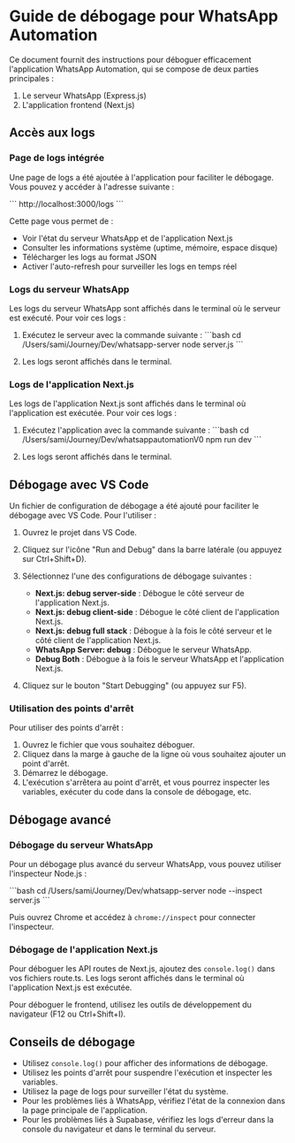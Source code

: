 # Guide de débogage pour WhatsApp Automation

Ce document fournit des instructions pour déboguer efficacement l'application WhatsApp Automation, qui se compose de deux parties principales :
1. Le serveur WhatsApp (Express.js)
2. L'application frontend (Next.js)

## Accès aux logs

### Page de logs intégrée

Une page de logs a été ajoutée à l'application pour faciliter le débogage. Vous pouvez y accéder à l'adresse suivante :

\`\`\`
http://localhost:3000/logs
\`\`\`

Cette page vous permet de :
- Voir l'état du serveur WhatsApp et de l'application Next.js
- Consulter les informations système (uptime, mémoire, espace disque)
- Télécharger les logs au format JSON
- Activer l'auto-refresh pour surveiller les logs en temps réel

### Logs du serveur WhatsApp

Les logs du serveur WhatsApp sont affichés dans le terminal où le serveur est exécuté. Pour voir ces logs :

1. Exécutez le serveur avec la commande suivante :
   \`\`\`bash
   cd /Users/sami/Journey/Dev/whatsapp-server
   node server.js
   \`\`\`

2. Les logs seront affichés dans le terminal.

### Logs de l'application Next.js

Les logs de l'application Next.js sont affichés dans le terminal où l'application est exécutée. Pour voir ces logs :

1. Exécutez l'application avec la commande suivante :
   \`\`\`bash
   cd /Users/sami/Journey/Dev/whatsappautomationV0
   npm run dev
   \`\`\`

2. Les logs seront affichés dans le terminal.

## Débogage avec VS Code

Un fichier de configuration de débogage a été ajouté pour faciliter le débogage avec VS Code. Pour l'utiliser :

1. Ouvrez le projet dans VS Code.
2. Cliquez sur l'icône "Run and Debug" dans la barre latérale (ou appuyez sur Ctrl+Shift+D).
3. Sélectionnez l'une des configurations de débogage suivantes :
   - **Next.js: debug server-side** : Débogue le côté serveur de l'application Next.js.
   - **Next.js: debug client-side** : Débogue le côté client de l'application Next.js.
   - **Next.js: debug full stack** : Débogue à la fois le côté serveur et le côté client de l'application Next.js.
   - **WhatsApp Server: debug** : Débogue le serveur WhatsApp.
   - **Debug Both** : Débogue à la fois le serveur WhatsApp et l'application Next.js.

4. Cliquez sur le bouton "Start Debugging" (ou appuyez sur F5).

### Utilisation des points d'arrêt

Pour utiliser des points d'arrêt :

1. Ouvrez le fichier que vous souhaitez déboguer.
2. Cliquez dans la marge à gauche de la ligne où vous souhaitez ajouter un point d'arrêt.
3. Démarrez le débogage.
4. L'exécution s'arrêtera au point d'arrêt, et vous pourrez inspecter les variables, exécuter du code dans la console de débogage, etc.

## Débogage avancé

### Débogage du serveur WhatsApp

Pour un débogage plus avancé du serveur WhatsApp, vous pouvez utiliser l'inspecteur Node.js :

\`\`\`bash
cd /Users/sami/Journey/Dev/whatsapp-server
node --inspect server.js
\`\`\`

Puis ouvrez Chrome et accédez à `chrome://inspect` pour connecter l'inspecteur.

### Débogage de l'application Next.js

Pour déboguer les API routes de Next.js, ajoutez des `console.log()` dans vos fichiers route.ts. Les logs seront affichés dans le terminal où l'application Next.js est exécutée.

Pour déboguer le frontend, utilisez les outils de développement du navigateur (F12 ou Ctrl+Shift+I).

## Conseils de débogage

- Utilisez `console.log()` pour afficher des informations de débogage.
- Utilisez les points d'arrêt pour suspendre l'exécution et inspecter les variables.
- Utilisez la page de logs pour surveiller l'état du système.
- Pour les problèmes liés à WhatsApp, vérifiez l'état de la connexion dans la page principale de l'application.
- Pour les problèmes liés à Supabase, vérifiez les logs d'erreur dans la console du navigateur et dans le terminal du serveur.
